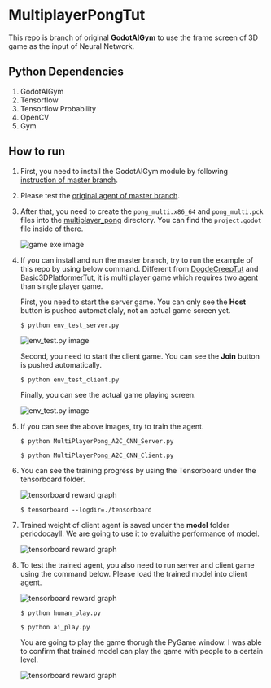 # MultiplayerPongTut

This repo is branch of original **[GodotAIGym](https://github.com/lupoglaz/GodotAIGym)** to use the frame screen of 3D game as the input of Neural Network.

## Python Dependencies

1. GodotAIGym
2. Tensorflow
3. Tensorflow Probability
4. OpenCV
5. Gym

## How to run

1. First, you need to install the GodotAIGym module by following [instruction of master branch](https://github.com/lupoglaz/GodotAIGym).

2. Please test the [original agent of master branch](https://github.com/lupoglaz/GodotAIGym/tree/master/Tutorials/InvPendulumTut).

3. After that, you need to create the `pong_multi.x86_64` and `pong_multi.pck` files into the [multiplayer_pong](https://github.com/kimbring2/GodotAIGym/tree/uint_type_update/Tutorials/MultiplayerPongTut/multiplayer_pong "multiplayer_pong") directory. You can find the `project.godot` file inside of there.
   
   ![](images/image_2.png "game exe image")

4. If you can install and run the master branch, try to run the example of this repo by using below command. Different from [DogdeCreepTut](https://github.com/kimbring2/GodotAIGym/tree/uint_type_update/Tutorials/DogdeCreepTut "DogdeCreepTut") and [Basic3DPlatformerTut](https://github.com/kimbring2/GodotAIGym/tree/uint_type_update/Tutorials/Basic3DPlatformerTut "Basic3DPlatformerTut"), it is multi player game which requires two agent than single player game. 
   
   
   
   First, you need to start the server game. You can only see the **Host** button is pushed automaticlaly, not an actual game screen yet.
   
   ```
   $ python env_test_server.py
   ```
   
   ![](images/image_3.png "env_test.py image")
   
   Second, you need to start the client game. You can see the **Join** button is pushed automatically.
   
   ```
   $ python env_test_client.py
   ```
   
   Finally, you can see the actual game playing screen.
   
   ![](images/image_1.png "env_test.py image")

5. If you can see the above images, try to train the agent.
   
   ```
   $ python MultiPlayerPong_A2C_CNN_Server.py
   ```
   
   ```
   $ python MultiPlayerPong_A2C_CNN_Client.py
   ```

6. You can see the training progress by using the Tensorboard under the tensorboard folder.
   
   ![](images/reward_graph.png "tensorboard reward graph")
   
   ```
   $ tensorboard --logdir=./tensorboard
   ```

7. Trained weight of client agent is saved under the **model** folder periodocayll. We are going to use it to evaluithe performance of model.
   
   ![](images/image_4.png "tensorboard reward graph")

8. To test the trained agent, you also need to run server and client game using the command below. Please load the trained model into client agent.
   
   ![](images/image_5.png "tensorboard reward graph")
   
   ```
   $ python human_play.py
   ```
   
   ```
   $ python ai_play.py
   ```
   
   You are going to play the game thorugh the PyGame window. I was able to confirm that trained model can play the game with people to a certain level.
   
   ![](images/training_result.gif "tensorboard reward graph")
